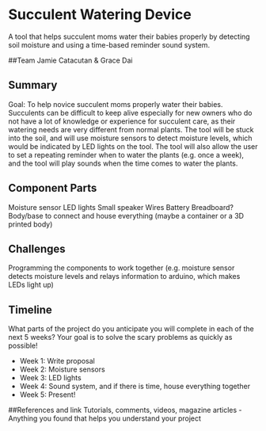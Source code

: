 # Succulent Watering Device
A tool that helps succulent moms water their babies properly by detecting soil moisture and using a time-based reminder sound system.

##Team
Jamie Catacutan & Grace Dai

## Summary
Goal: To help novice succulent moms properly water their babies. Succulents can be difficult to keep alive especially for new owners who do not have a lot of knowledge or experience for succulent care, as their watering needs are very different from normal plants. The tool will be stuck into the soil, and will use moisture sensors to detect moisture levels, which would be indicated by LED lights on the tool. The tool will also allow the user to set a repeating reminder when to water the plants (e.g. once a week), and the tool will play sounds when the time comes to water the plants.

## Component Parts
Moisture sensor
LED lights
Small speaker
Wires
Battery
Breadboard?
Body/base to connect and house everything (maybe a container or a 3D printed body)

## Challenges
Programming the components to work together (e.g. moisture sensor detects moisture levels and relays information to arduino, which makes LEDs light up)

## Timeline
What parts of the project do you anticipate you will complete in each of the next 5 weeks? Your goal is to solve the scary problems as quickly as possible!

* Week 1: Write proposal
* Week 2: Moisture sensors
* Week 3: LED lights
* Week 4: Sound system, and if there is time, house everything together
* Week 5: Present!

##References and link
Tutorials, comments, videos, magazine articles - Anything you found that helps you understand your project
